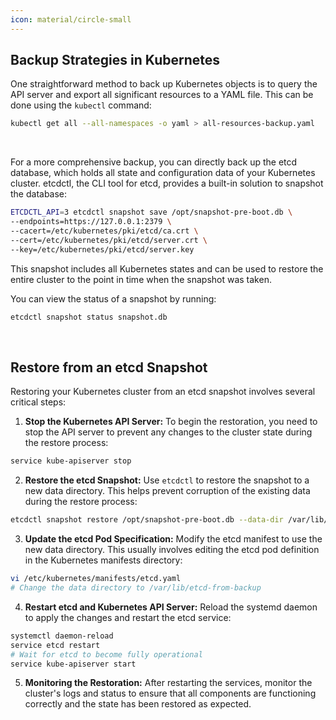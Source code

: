 ```yaml
---
icon: material/circle-small
---
```


## Backup Strategies in Kubernetes
One straightforward method to back up Kubernetes objects is to query the API server and export all significant resources to a YAML file. This can be done using the `kubectl` command:
```bash
kubectl get all --all-namespaces -o yaml > all-resources-backup.yaml
```
<br>

For a more comprehensive backup, you can directly back up the etcd database, which holds all state and configuration data of your Kubernetes cluster. etcdctl, the CLI tool for etcd, provides a built-in solution to snapshot the database:
```bash
ETCDCTL_API=3 etcdctl snapshot save /opt/snapshot-pre-boot.db \
--endpoints=https://127.0.0.1:2379 \
--cacert=/etc/kubernetes/pki/etcd/ca.crt \
--cert=/etc/kubernetes/pki/etcd/server.crt \
--key=/etc/kubernetes/pki/etcd/server.key
```
This snapshot includes all Kubernetes states and can be used to restore the entire cluster to the point in time when the snapshot was taken.

You can view the status of a snapshot by running:
```bash
etcdctl snapshot status snapshot.db
```
<br>


## Restore from an etcd Snapshot
Restoring your Kubernetes cluster from an etcd snapshot involves several critical steps:

1. **Stop the Kubernetes API Server:**
   To begin the restoration, you need to stop the API server to prevent any changes to the cluster state during the restore process:
```bash
service kube-apiserver stop
```

2. **Restore the etcd Snapshot:**
Use `etcdctl` to restore the snapshot to a new data directory. This helps prevent corruption of the existing data during the restore process:
``` bash
etcdctl snapshot restore /opt/snapshot-pre-boot.db --data-dir /var/lib/etcd-from-backup
```
3. **Update the etcd Pod Specification:**
Modify the etcd manifest to use the new data directory. This usually involves editing the etcd pod definition in the Kubernetes manifests directory:
```bash
vi /etc/kubernetes/manifests/etcd.yaml
# Change the data directory to /var/lib/etcd-from-backup
```

4. **Restart etcd and Kubernetes API Server:**
Reload the systemd daemon to apply the changes and restart the etcd service:
``` bash
systemctl daemon-reload
service etcd restart
# Wait for etcd to become fully operational
service kube-apiserver start
```

5. **Monitoring the Restoration:**
After restarting the services, monitor the cluster's logs and status to ensure that all components are functioning correctly and the state has been restored as expected.

